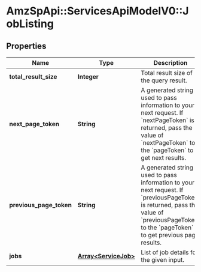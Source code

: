 # AmzSpApi::ServicesApiModelV0::JobListing

## Properties
Name | Type | Description | Notes
------------ | ------------- | ------------- | -------------
**total_result_size** | **Integer** | Total result size of the query result. | [optional] 
**next_page_token** | **String** | A generated string used to pass information to your next request. If &#x60;nextPageToken&#x60; is returned, pass the value of &#x60;nextPageToken&#x60; to the &#x60;pageToken&#x60; to get next results. | [optional] 
**previous_page_token** | **String** | A generated string used to pass information to your next request. If &#x60;previousPageToken&#x60; is returned, pass the value of &#x60;previousPageToken&#x60; to the &#x60;pageToken&#x60; to get previous page results. | [optional] 
**jobs** | [**Array&lt;ServiceJob&gt;**](ServiceJob.md) | List of job details for the given input. | [optional] 

